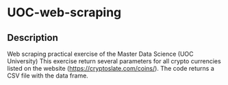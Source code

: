 # UOC-web-scraping
## Description
Web scraping practical exercise of the Master Data Science (UOC University)
This exercise return several parameters for all crypto currencies listed on the website (https://cryptoslate.com/coins/).
The code returns a CSV file with the data frame.

